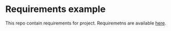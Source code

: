 # Requirements example

This repo contain requirements for project.
Requiremetns are available [here](https://rbrylunov-wehal.github.io/requrements_example/).